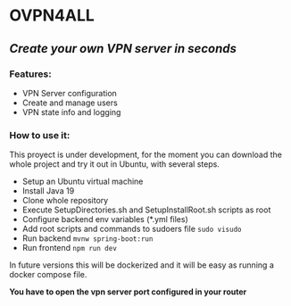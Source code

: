 # OVPN4ALL
## _Create your own VPN server in seconds_

### Features:
- VPN Server configuration
- Create and manage users
- VPN state info and logging

### How to use it:

This proyect is under development, for the moment you can download the whole project and try it out in Ubuntu, with several steps.
- Setup an Ubuntu virtual machine
- Install Java 19
- Clone whole repository
- Execute SetupDirectories.sh and SetupInstallRoot.sh scripts as root
- Configure backend env variables (*.yml files)
- Add root scripts and commands to sudoers file ```sudo visudo```
- Run backend ```mvnw spring-boot:run```
- Run frontend ```npm run dev```

In future versions this will be dockerized and it will be easy as running a docker compose file.

**You have to open the vpn server port configured in your router**
